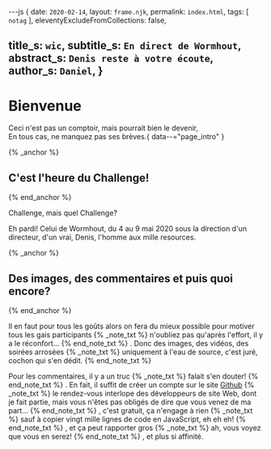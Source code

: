 ---js
{
  date:      `2020-02-14`,
  layout:    `frame.njk`,
  permalink: `index.html`,
  tags:      [ `notag` ],
  eleventyExcludeFromCollections: false,

  title_s:    `wic`,
  subtitle_s: `En direct de Wormhout`,
  abstract_s: `Denis reste à votre écoute`,
  author_s:   `Daniel`,
}
---
[comment]: # (======== Post ========)
# Bienvenue

Ceci n'est pas un comptoir, mais pourrait bien le devenir,<br/>
En tous cas, ne manquez pas ses brèves.{ data--="page_intro" }

{% _anchor %}
## C'est l'heure du Challenge!
{% end_anchor %}


Challenge, mais quel Challenge?

Eh pardi! Celui de Wormhout, du 4 au 9 mai 2020 sous la direction d'un directeur, d'un vrai, Denis, l'homme aux mille resources.



{% _anchor %}
## Des images, des commentaires et puis quoi encore?
{% end_anchor %}


Il en faut pour tous les goûts alors on fera du mieux possible pour motiver tous les gais participants
{% _note_txt %}
n'oubliez pas qu'après l'effort, il y a le réconfort...
{% end_note_txt %}
. Donc des images, des vidéos, des soirées arrosées
{% _note_txt %}
uniquement à l'eau de source, c'est juré, cochon qui s'en dédit.
{% end_note_txt %}


Pour les commentaires, il y a un truc
{% _note_txt %}
falait s'en douter!
{% end_note_txt %}
. En fait, il suffit de créer un compte sur le site [Github](https.github.com)
{% _note_txt %}
le rendez-vous interlope des développeurs de site Web, dont je fait partie, mais vous n'êtes pas obligés de dire que vous venez de ma part...
{% end_note_txt %}
, c'est gratuit, ça n'engage à rien
{% _note_txt %}
sauf à copier vingt mille lignes de code en JavaScript, eh eh eh!
{% end_note_txt %}
, et ça peut rapporter gros
{% _note_txt %}
ah, vous voyez que vous en serez!
{% end_note_txt %}
, et plus si affinité.


[comment]: # (======== Links ========)

